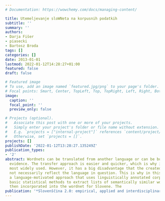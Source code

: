 ```yaml
---
# Documentation: https://wowchemy.com/docs/managing-content/

title: Utemeljevanje sloWNeta na korpusnih podatkih
subtitle: ''
summary: ''
authors:
- Darja Fišer
- piasecki
- Bartosz Broda
tags: []
categories: []
date: 2013-01-01
lastmod: 2022-01-12T14:28:27+01:00
featured: false
draft: false

# Featured image
# To use, add an image named `featured.jpg/png` to your page's folder.
# Focal points: Smart, Center, TopLeft, Top, TopRight, Left, Right, BottomLeft, Bottom, BottomRight.
image:
  caption: ''
  focal_point: ''
  preview_only: false

# Projects (optional).
#   Associate this post with one or more of your projects.
#   Simply enter your project's folder or file name without extension.
#   E.g. `projects = ["internal-project"]` references `content/project/deep-learning/index.md`.
#   Otherwise, set `projects = []`.
projects: []
publishDate: '2022-01-12T13:28:27.135249Z'
publication_types:
- '2'
abstract: Wordnets can be translated from another language or can be built from corpus
  evidence. The transfer approach is easier and quicker, which is why it has been
  most widely used. However, it has a big disadvantage that the created resource does
  not necessarily reflect the language in question. This is why in this paper we test
  a language-motivated approach that uses linguistically annotated corpus data and
  basic statistical methods to extract lists of semantically similar words that are
  then incorporated into the wordnet for Slovene. The
publication: '*Slovenščina 2.0: empirical, applied and interdisciplinary research*'
---
```

